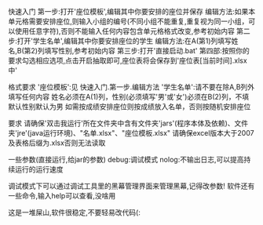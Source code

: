 快速入门
    第一步:打开'座位模板',编辑其中你要安排的座位并保存
	    编辑方法:如果本单元格需要安排座位,则输入小组的编号(不同小组不能重复,重复视为同一小组，可以使用任意字符),否则不能输入任何内容包含单元格格式改变,参考初始内容
    第二步:打开'学生名单',编辑其中你要安排座位的学生
	    编辑方法:在A(第1)列填写姓名,B(第2)列填写性别,参考初始内容
    第三步:打开'直接启动.bat'
    第四部:按照你的要求勾选相应选项,点击开启抽取即可,座位表将会保存到'座位表[当前时间].xlsx中'

格式要求
    '座位模板':见 快速入门.第一步.编辑方法
    '学生名单':请不要在除A,B列外填写任何内容
	   姓名必须在A(1)列，性别(必须填写'男'或'女')必须在B(2)列，不填默认性别默认为男
	   如需按成绩安排座位则按成绩放入名单，否则按随机安排座位

要求
    请确保'双击我运行'所在文件夹中含有文件夹'jars'(程序本体及依赖)、文件夹'jre'(java运行环境)、"名单.xlsx"、"座位模板.xlsx"
    请确保excel版本大于2007及表格后缀为.xlsx否则无法读取

一些参数(直接运行,给jar的参数)
   debug:调试模式
   nolog:不输出日志,可以提高持续运行的运行速度

调试模式下可以通过调试工具里的黑幕管理界面来管理黑幕,记得改参数!
软件还有一些命令,输入help可以查看,没啥用

这是一堆屎山,软件很稳定,不要轻易改代码(: